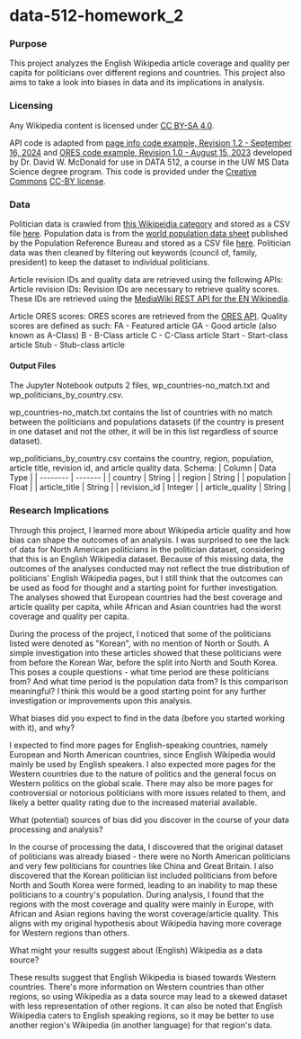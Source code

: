 # data-512-homework_2
### Purpose
This project analyzes the English Wikipedia article coverage and quality per capita for politicians over different regions and countries. This project also aims to take a look into biases in data and its implications in analysis.

### Licensing
Any Wikipedia content is licensed under [CC BY-SA 4.0](https://creativecommons.org/licenses/by-sa/4.0/deed.en).

API code is adapted from [page info code example, Revision 1.2 - September 16, 2024](https://drive.google.com/file/d/1iGH_pOMlspeCwDzKCPRlQdq73iS16R6k/view?usp=drive_link) and [ORES code example, Revision 1.0 - August 15, 2023](https://drive.google.com/file/d/1GN1ULxKombHRzVsNKzj7tBhnBrSWUWXc/view?usp=drive_link) developed by Dr. David W. McDonald for use in DATA 512, a course in the UW MS Data Science degree program. This code is provided under the [Creative Commons](https://creativecommons.org) [CC-BY license](https://creativecommons.org/licenses/by/4.0/).

### Data
Politician data is crawled from [this Wikipeidia category](https://en.wikipedia.org/wiki/Category:Politicians_by_nationality) and stored as a CSV file [here](https://drive.google.com/file/d/1UZ9QUYQ1R2T3Nzau85ToSNkvEzXwLUtf/view?usp=sharing). Population data is from the [world population data sheet](https://www.prb.org/international/indicator/population/table/) published by the Population Reference Bureau and stored as a CSV file [here](https://drive.google.com/file/d/1PlBRdx1t2eSCymXmOqtWXFJPiMn_gTQS/view?usp=sharing). 
Politician data was then cleaned by filtering out keywords (council of, family, president) to keep the dataset to individual politicians. 

Article revision IDs and quality data are retrieved using the following APIs:
Article revision IDs:
Revision IDs are necessary to retrieve quality scores. These IDs are retrieved using the [MediaWiki REST API for the EN Wikipedia](https://www.mediawiki.org/wiki/API:Main_page).

Article ORES scores:
ORES scores are retrieved from the [ORES API](https://wikitech.wikimedia.org/wiki/Machine_Learning/LiftWing).
Quality scores are defined as such:
FA - Featured article
GA - Good article (also known as A-Class)
B - B-Class article
C - C-Class article
Start - Start-class article
Stub - Stub-class article

#### Output Files
The Jupyter Notebook outputs 2 files, wp_countries-no_match.txt and wp_politicians_by_country.csv.

wp_countries-no_match.txt contains the list of countries with no match between the politicians and populations datasets (if the country is present in one dataset and not the other, it will be in this list regardless of source dataset).

wp_politicians_by_country.csv contains the country, region, population, article title, revision id, and article quality data.
Schema:
| Column    | Data Type |
| -------- | ------- |
| country | String | 
| region | String |
| population | Float |
| article_title | String |
| revision_id | Integer |
| article_quality | String |

### Research Implications
Through this project, I learned more about Wikipedia article quality and how bias can shape the outcomes of an analysis. I was surprised to see the lack of data for North American politicians in the politician dataset, considering that this is an English Wikipedia dataset. Because of this missing data, the outcomes of the analyses conducted may not reflect the true distribution of politicians' English Wikipedia pages, but I still think that the outcomes can be used as food for thought and a starting point for further investigation. The analyses showed that European countries had the best coverage and article quality per capita, while African and Asian countries had the worst coverage and quality per capita.

During the process of the project, I noticed that some of the politicians listed were denoted as "Korean", with no mention of North or South. A simple investigation into these articles showed that these politicians were from before the Korean War, before the split into North and South Korea. This poses a couple questions - what time period are these politicians from? And what time period is the population data from? Is this comparison meaningful? I think this would be a good starting point for any further investigation or improvements upon this analysis.

What biases did you expect to find in the data (before you started working with it), and why?

I expected to find more pages for English-speaking countries, namely European and North American countries, since English Wikipedia would mainly be used by English speakers. I also expected more pages for the Western countries due to the nature of politics and the general focus on Western politics on the global scale. There may also be more pages for controversial or notorious politicians with more issues related to them, and likely a better quality rating due to the increased material available.

What (potential) sources of bias did you discover in the course of your data processing and analysis?

In the course of processing the data, I discovered that the original dataset of politicians was already biased - there were no North American politicians and very few politicians for countries like China and Great Britain. I also discovered that the Korean politician list included politicians from before North and South Korea were formed, leading to an inability to map these politicians to a country's population. During analysis, I found that the regions with the most coverage and quality were mainly in Europe, with African and Asian regions having the worst coverage/article quality. This aligns with my original hypothesis about Wikipedia having more coverage for Western regions than others.

What might your results suggest about (English) Wikipedia as a data source?

These results suggest that English Wikipedia is biased towards Western countries. There's more information on Western countries than other regions, so using Wikipedia as a data source may lead to a skewed dataset with less representation of other regions. It can also be noted that English Wikipedia caters to English speaking regions, so it may be better to use another region's Wikipedia (in another language) for that region's data. 

